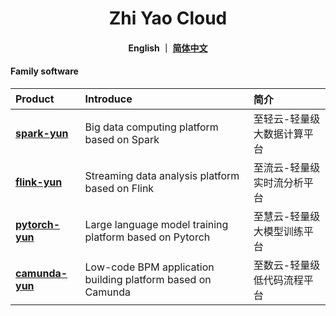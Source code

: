 <h1 align="center">
   Zhi Yao Cloud
</h1>

<h4 align="center">
   English ｜ <a href="https://gitee.com/isxcode">简体中文</a>
</h4> 

#### Family software

| Product                                            | Introduce                                                   | 简介             |
|:---------------------------------------------------|:------------------------------------------------------------|:---------------| 
| [ **spark-yun** ](https://zhiqingyun.isxcode.com)  | Big data computing platform based on Spark                  | 至轻云-轻量级大数据计算平台 | 
| [ **flink-yun** ](https://zhiliuyun.isxcode.com)   | Streaming data analysis platform based on Flink             | 至流云-轻量级实时流分析平台 | 
| [ **pytorch-yun** ](https://zhihuiyun.isxcode.com)  | Large language model training platform based on Pytorch    | 至慧云-轻量级大模型训练平台 | 
| [ **camunda-yun** ](https://zhishuyun.isxcode.com) | Low-code BPM application building platform based on Camunda | 至数云-轻量级低代码流程平台 |
